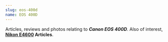 ```yaml
---
slug: eos-400d
name: EOS 400D
---
```

Articles, reviews and photos relating to <strong><em>Canon EOS 400D</em></strong>. Also of interest, <strong><a href="/tags/e4600" title="Nikon E4600 Articles">Nikon E4600</a> Articles</strong>.
